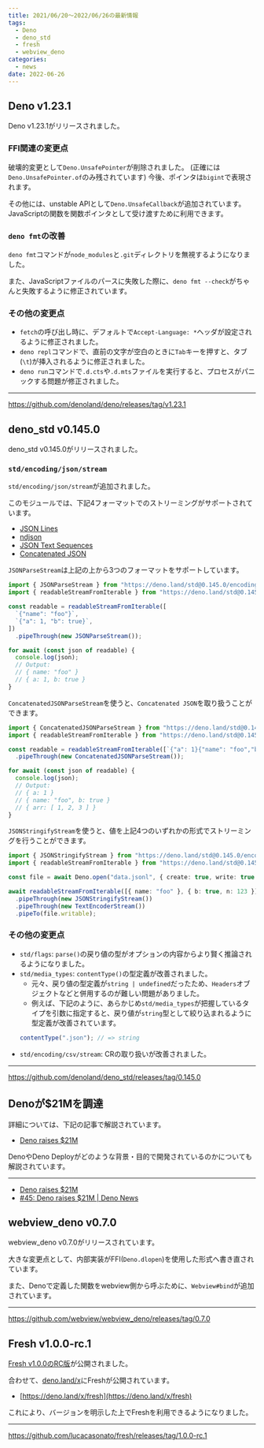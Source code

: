 ```yaml
---
title: 2021/06/20〜2022/06/26の最新情報
tags:
  - Deno
  - deno_std
  - fresh
  - webview_deno
categories:
  - news
date: 2022-06-26
---
```


## Deno v1.23.1

Deno v1.23.1がリリースされました。

### FFI関連の変更点

破壊的変更として`Deno.UnsafePointer`が削除されました。 (正確には`Deno.UnsafePointer.of`のみ残されています) 今後、ポインタは`bigint`で表現されます。

その他には、unstable APIとして`Deno.UnsafeCallback`が追加されています。 JavaScriptの関数を関数ポインタとして受け渡すために利用できます。

### `deno fmt`の改善

`deno fmt`コマンドが`node_modules`と`.git`ディレクトリを無視するようになりました。

また、JavaScriptファイルのパースに失敗した際に、`deno fmt --check`がちゃんと失敗するように修正されています。

### その他の変更点

- `fetch`の呼び出し時に、デフォルトで`Accept-Language: *`ヘッダが設定されるように修正されました。
- `deno repl`コマンドで、直前の文字が空白のときに`Tab`キーを押すと、タブ(`\t`)が挿入されるように修正されました。
- `deno run`コマンドで`.d.cts`や`.d.mts`ファイルを実行すると、プロセスがパニックする問題が修正されました。

---

https://github.com/denoland/deno/releases/tag/v1.23.1

## deno_std v0.145.0

deno_std v0.145.0がリリースされました。

### `std/encoding/json/stream`

`std/encoding/json/stream`が追加されました。

このモジュールでは、下記4フォーマットでのストリーミングがサポートされています。

- [JSON Lines](https://jsonlines.org/)
- [ndjson](http://ndjson.org/)
- [JSON Text Sequences](https://datatracker.ietf.org/doc/html/rfc7464)
- [Concatenated JSON](https://en.wikipedia.org/wiki/JSON_streaming#Concatenated_JSON)

`JSONParseStream`は上記の上から3つのフォーマットをサポートしています。
    
```typescript
import { JSONParseStream } from "https://deno.land/std@0.145.0/encoding/json/stream.ts";
import { readableStreamFromIterable } from "https://deno.land/std@0.145.0/streams/conversion.ts";

const readable = readableStreamFromIterable([
  `{"name": "foo"}`,
  `{"a": 1, "b": true}`,
])
  .pipeThrough(new JSONParseStream());

for await (const json of readable) {
  console.log(json);
  // Output:
  // { name: "foo" }
  // { a: 1, b: true }
}
```

`ConcatenatedJSONParseStream`を使うと、`Concatenated JSON`を取り扱うことができます。

```typescript
import { ConcatenatedJSONParseStream } from "https://deno.land/std@0.145.0/encoding/json/stream.ts";
import { readableStreamFromIterable } from "https://deno.land/std@0.145.0/streams/conversion.ts";

const readable = readableStreamFromIterable([`{"a": 1}{"name": "foo","b":true}{"arr":[1,2,3]}`])
  .pipeThrough(new ConcatenatedJSONParseStream());

for await (const json of readable) {
  console.log(json);
  // Output:
  // { a: 1 }
  // { name: "foo", b: true }
  // { arr: [ 1, 2, 3 ] }
}
```

`JSONStringifyStream`を使うと、値を上記4つのいずれかの形式でストリーミングを行うことができます。

```typescript
import { JSONStringifyStream } from "https://deno.land/std@0.145.0/encoding/json/stream.ts";
import { readableStreamFromIterable } from "https://deno.land/std@0.145.0/streams/conversion.ts";

const file = await Deno.open("data.jsonl", { create: true, write: true });

await readableStreamFromIterable([{ name: "foo" }, { b: true, n: 123 }])
  .pipeThrough(new JSONStringifyStream())
  .pipeThrough(new TextEncoderStream())
  .pipeTo(file.writable);
```
    
### その他の変更点

- `std/flags`: `parse()`の戻り値の型がオプションの内容からより賢く推論されるようになりました。
- `std/media_types`: `contentType()`の型定義が改善されました。
  - 元々、戻り値の型定義が`string | undefined`だったため、`Headers`オブジェクトなどと併用するのが難しい問題がありました。
  - 例えば、下記のように、あらかじめ`std/media_types`が把握しているタイプを引数に指定すると、戻り値が`string`型として絞り込まれるように型定義が改善されています。
  ```typescript
  contentType(".json"); // => string
  ```
- `std/encoding/csv/stream`: CRの取り扱いが改善されました。

---

https://github.com/denoland/deno_std/releases/tag/0.145.0

## Denoが$21Mを調達

詳細については、下記の記事で解説されています。

- [Deno raises $21M](https://deno.com/blog/series-a)

DenoやDeno Deployがどのような背景・目的で開発されているのかについても解説されています。

---

- [Deno raises $21M](https://deno.com/blog/series-a)
- [#45: Deno raises $21M | Deno News](https://deno.news/archive/45-deno-raises-21m)

## webview_deno v0.7.0

webview_deno v0.7.0がリリースされています。

大きな変更点として、内部実装がFFI(`Deno.dlopen`)を使用した形式へ書き直されています。

また、Denoで定義した関数をwebview側から呼ぶために、`Webview#bind`が追加されています。

---

https://github.com/webview/webview_deno/releases/tag/0.7.0

## Fresh v1.0.0-rc.1

[Fresh v1.0.0のRC版](https://github.com/lucacasonato/fresh/releases/tag/1.0.0-rc.1)が公開されました。

合わせて、[deno.land/x](https://deno.land/x)にFreshが公開されています。

- [https://deno.land/x/fresh](https://deno.land/x/fresh)

これにより、バージョンを明示した上でFreshを利用できるようになりました。

---

https://github.com/lucacasonato/fresh/releases/tag/1.0.0-rc.1

